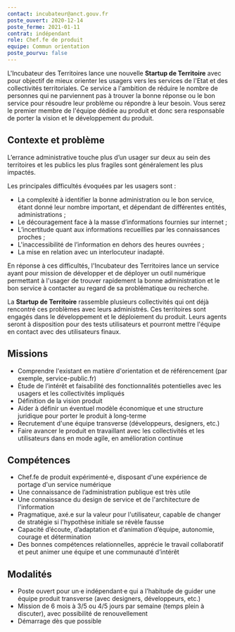 ```yaml
---
contact: incubateur@anct.gouv.fr
poste_ouvert: 2020-12-14
poste_ferme: 2021-01-11
contrat: indépendant
role: Chef.fe de produit
equipe: Commun orientation
poste_pourvu: false
---
```


L'Incubateur des Territoires lance une nouvelle **Startup de Territoire** avec pour objectif de mieux orienter les usagers vers les services de l'Etat et des collectivités territoriales. Ce service a l'ambition de réduire le nombre de personnes qui ne parviennent pas à trouver la bonne réponse ou le bon service pour résoudre leur problème ou répondre à leur besoin. Vous serez le premier membre de l'équipe dédiée au produit et donc sera responsable de porter la vision et le développement du produit.

## Contexte et problème

L’errance administrative touche plus d’un usager sur deux au sein des territoires et les publics les plus fragiles sont généralement les plus impactés.

Les principales difficultés évoquées par les usagers sont :

- La complexité à identifier la bonne administration ou le bon service, étant donné leur nombre important, et dépendant de différentes entités, administrations ;
- Le découragement face à la masse d’informations fournies sur internet ;
- L’incertitude quant aux informations recueillies par les connaissances proches ;
- L'inaccessibilité de l’information en dehors des heures ouvrées ;
- La mise en relation avec un interlocuteur inadapté.

En réponse à ces difficultés, l'Incubateur des Territoires lance un service ayant pour mission de développer et de déployer un outil numérique permettant à l'usager de trouver rapidement la bonne administration et le bon service à contacter au regard de sa problématique ou recherche.

La **Startup de Territoire** rassemble plusieurs collectivités qui ont déjà rencontré ces problèmes avec leurs administrés. Ces territoires sont engagés dans le développement et le déploiement du produit. Leurs agents seront à disposition pour des tests utilisateurs et pourront mettre l'équipe en contact avec des utilisateurs finaux.

## Missions

- Comprendre l'existant en matière d'orientation et de référencement (par exemple, service-public.fr)
- Étude de l’intérêt et faisabilité des fonctionnalités potentielles avec les usagers et les collectivités impliqués
- Définition de la vision produit
- Aider à définir un éventuel modèle économique et une structure juridique pour porter le produit à long-terme
- Recrutement d'une équipe transverse (développeurs, designers, etc.)
- Faire avancer le produit en travaillant avec les collectivités et les utilisateurs dans en mode agile, en amélioration continue

## Compétences

- Chef.fe de produit expérimenté·e, disposant d'une expérience de portage d'un service numérique
- Une connaissance de l’administration publique est très utile
- Une connaissance du design de service et de l'architecture de l'information
- Pragmatique, axé.e sur la valeur pour l'utilisateur, capable de changer de stratégie si l'hypothèse initiale se révèle fausse
- Capacité d’écoute, d’adaptation et d’animation d’équipe, autonomie, courage et détermination
- Des bonnes compétences relationnelles, apprécie le travail collaboratif et peut animer une équipe et une communauté d’intérêt

## Modalités

- Poste ouvert pour un·e indépendant·e qui a l’habitude de guider une équipe produit transverse (avec designers, développeurs, etc.)
- Mission de 6 mois à 3/5 ou 4/5 jours par semaine (temps plein à discuter), avec possibilité de renouvellement
- Démarrage dès que possible

